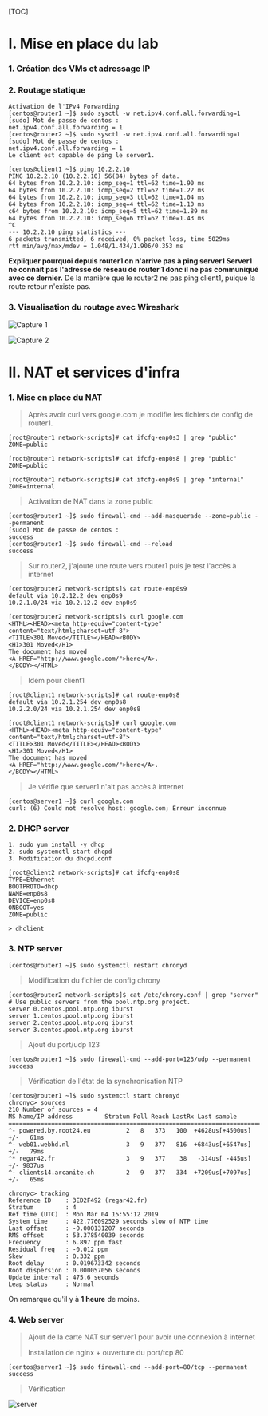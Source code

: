 

[TOC]

# I. Mise en place du lab

### 1. Création des VMs et adressage IP

### 2. Routage statique 

```
Activation de l'IPv4 Forwarding
[centos@router1 ~]$ sudo sysctl -w net.ipv4.conf.all.forwarding=1
[sudo] Mot de passe de centos : 
net.ipv4.conf.all.forwarding = 1
[centos@router2 ~]$ sudo sysctl -w net.ipv4.conf.all.forwarding=1
[sudo] Mot de passe de centos : 
net.ipv4.conf.all.forwarding = 1
Le client est capable de ping le server1.

[centos@client1 ~]$ ping 10.2.2.10
PING 10.2.2.10 (10.2.2.10) 56(84) bytes of data.
64 bytes from 10.2.2.10: icmp_seq=1 ttl=62 time=1.90 ms
64 bytes from 10.2.2.10: icmp_seq=2 ttl=62 time=1.22 ms
64 bytes from 10.2.2.10: icmp_seq=3 ttl=62 time=1.04 ms
64 bytes from 10.2.2.10: icmp_seq=4 ttl=62 time=1.10 ms
c64 bytes from 10.2.2.10: icmp_seq=5 ttl=62 time=1.89 ms
64 bytes from 10.2.2.10: icmp_seq=6 ttl=62 time=1.43 ms
^C
--- 10.2.2.10 ping statistics ---
6 packets transmitted, 6 received, 0% packet loss, time 5029ms
rtt min/avg/max/mdev = 1.048/1.434/1.906/0.353 ms
```

**Expliquer pourquoi depuis router1 on n'arrive pas à ping server1 Server1 ne connait pas l'adresse de réseau de router 1 donc il ne pas communiqué avec ce dernier.**
De la manière que le router2 ne pas ping client1, puique la route retour n'existe pas.

### 3. Visualisation du routage avec Wireshark

![Capture 1](https://github.com/BenoitYnov/Tp-ccna2/blob/master/img/tp2-1.PNG?raw=true)

![Capture 2](https://github.com/BenoitYnov/Tp-ccna2/blob/master/img/tp2-2.PNG?raw=true)



# II. NAT et services d'infra

### 1. Mise en place du NAT

> Après avoir curl vers google.com je modifie les fichiers de config de router1.

```
[root@router1 network-scripts]# cat ifcfg-enp0s3 | grep "public"
ZONE=public

[root@router1 network-scripts]# cat ifcfg-enp0s8 | grep "public"
ZONE=public

[root@router1 network-scripts]# cat ifcfg-enp0s9 | grep "internal"
ZONE=internal
```

> Activation de NAT dans la zone public

```
[centos@router1 ~]$ sudo firewall-cmd --add-masquerade --zone=public --permanent
[sudo] Mot de passe de centos : 
success
[centos@router1 ~]$ sudo firewall-cmd --reload
success
```

> Sur router2, j'ajoute une route vers router1 puis je test l'accès à internet

```
[centos@router2 network-scripts]$ cat route-enp0s9
default via 10.2.12.2 dev enp0s9
10.2.1.0/24 via 10.2.12.2 dev enp0s9

[centos@router2 network-scripts]$ curl google.com
<HTML><HEAD><meta http-equiv="content-type" content="text/html;charset=utf-8">
<TITLE>301 Moved</TITLE></HEAD><BODY>
<H1>301 Moved</H1>
The document has moved
<A HREF="http://www.google.com/">here</A>.
</BODY></HTML>
```

> Idem pour client1

```
[root@client1 network-scripts]# cat route-enp0s8
default via 10.2.1.254 dev enp0s8
10.2.2.0/24 via 10.2.1.254 dev enp0s8

[root@client1 network-scripts]# curl google.com
<HTML><HEAD><meta http-equiv="content-type" content="text/html;charset=utf-8">
<TITLE>301 Moved</TITLE></HEAD><BODY>
<H1>301 Moved</H1>
The document has moved
<A HREF="http://www.google.com/">here</A>.
</BODY></HTML>
```

> Je vérifie que server1 n'ait pas accès à internet

```
[centos@server1 ~]$ curl google.com
curl: (6) Could not resolve host: google.com; Erreur inconnue
```



### 2. DHCP server

```
1. sudo yum install -y dhcp
2. sudo systemctl start dhcpd
3. Modification du dhcpd.conf
```

```
[root@client2 network-scripts]# cat ifcfg-enp0s8
TYPE=Ethernet
BOOTPROTO=dhcp
NAME=enp0s8
DEVICE=enp0s8
ONBOOT=yes
ZONE=public

> dhclient
```



### 3. NTP server

```
[centos@router1 ~]$ sudo systemctl restart chronyd
```

> Modification du fichier de config chrony

```
[centos@router2 network-scripts]$ cat /etc/chrony.conf | grep "server"
# Use public servers from the pool.ntp.org project.
server 0.centos.pool.ntp.org iburst
server 1.centos.pool.ntp.org iburst
server 2.centos.pool.ntp.org iburst
server 3.centos.pool.ntp.org iburst
```

> Ajout du port/udp 123

```
[centos@router1 ~]$ sudo firewall-cmd --add-port=123/udp --permanent
success	
```

> Vérification de l'état de la synchronisation NTP

```
[centos@router1 ~]$ sudo systemctl start chronyd
chronyc> sources
210 Number of sources = 4
MS Name/IP address         Stratum Poll Reach LastRx Last sample
===============================================================================
^- powered.by.root24.eu          2   8   373   100  +4628us[+4500us] +/-   61ms
^- web01.webhd.nl                3   9   377   816  +6843us[+6547us] +/-   79ms
^* regar42.fr                    3   9   377    38   -314us[ -445us] +/- 9837us
^- clients14.arcanite.ch         2   9   377   334  +7209us[+7097us] +/-   65ms

chronyc> tracking
Reference ID    : 3ED2F492 (regar42.fr)
Stratum         : 4
Ref time (UTC)  : Mon Mar 04 15:55:12 2019
System time     : 422.776092529 seconds slow of NTP time
Last offset     : -0.000131207 seconds
RMS offset      : 53.378540039 seconds
Frequency       : 6.897 ppm fast
Residual freq   : -0.012 ppm
Skew            : 0.332 ppm
Root delay      : 0.019673342 seconds
Root dispersion : 0.000057056 seconds
Update interval : 475.6 seconds
Leap status     : Normal
```

On remarque qu'il y à **1 heure** de moins.



### 4. Web server

> Ajout de la carte NAT sur server1 pour avoir une connexion à internet
>
> Installation de nginx  + ouverture du port/tcp 80

```
[centos@server1 ~]$ sudo firewall-cmd --add-port=80/tcp --permanent
success
```

> Vérification

![server](https://github.com/BenoitYnov/Tp-ccna2/blob/master/img/server.PNG?raw=true)

